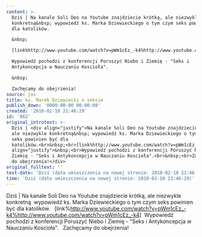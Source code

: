 ```yaml
---
content: >-
  Dziś | Na kanale Soli Deo na Youtube znajdziecie krótką, ale niezwykle
  konkretną&nbsp; wypowiedź ks. Marka Dziewieckiego o tym czym seks powinien być
  dla katolików.

  &nbsp;

  [link%http://www.youtube.com/watch?v=pWm1cEz_-k4%http://www.youtube.com/watch?v=pWm1cEz_-k4]&nbsp;

  Wypowiedź pochodzi z konferencji Poruszyć Niebo i Ziemię - "Seks i
  Antykoncepcja w Nauczaniu Koscioła".

  &nbsp;

  Zachęcamy do obejrzenia!                                             
source: jos
title: ks. Marek Dziewiecki o seksie
publish_down: '0000-00-00 00:00:00'
created: '2010-02-10 21:46:29'
id: '862'
original_introtext: >-
  Dziś | <div align="justify">Na kanale Soli Deo na Youtube znajdziecie krótką,
  ale niezwykle konkretną&nbsp; wypowiedź ks. Marka Dziewieckiego o tym czym
  seks powinien być dla
  katolików.<br>&nbsp;<br>[link%http://www.youtube.com/watch?v=pWm1cEz_-k4%http://www.youtube.com/watch?v=pWm1cEz_-k4]</div><div
  align="justify">&nbsp;<br>Wypowiedź pochodzi z konferencji Poruszyć Niebo i
  Ziemię - "Seks i Antykoncepcja w Nauczaniu Koscioła".<br>&nbsp;<br>Zachęcamy
  do obejrzenia!</div>                                             
original_fulltext: ''
text-date: 'Dziś (data umieszczenia na nowej stronie: 2010-02-10 21:46:29)'
time: 'Dziś (data umieszczenia na nowej stronie: 2010-02-10 21:46:29)'
---
```

Dziś | Na kanale Soli Deo na Youtube znajdziecie krótką, ale niezwykle konkretną&nbsp; wypowiedź ks. Marka Dziewieckiego o tym czym seks powinien być dla katolików.
&nbsp;
[link%http://www.youtube.com/watch?v=pWm1cEz_-k4%http://www.youtube.com/watch?v=pWm1cEz_-k4]&nbsp;
Wypowiedź pochodzi z konferencji Poruszyć Niebo i Ziemię - "Seks i Antykoncepcja w Nauczaniu Koscioła".
&nbsp;
Zachęcamy do obejrzenia!                                             

<!--{{json:{"created_date":"2010-02-10 21:46:29","publish_down":"0000-00-00 00:00:00","id":"862"}}}-->